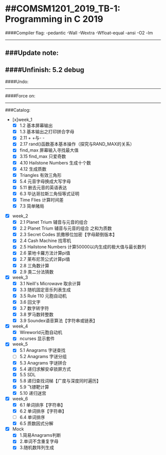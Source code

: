 ##COMSM1201_2019_TB-1: Programming in C 2019
=================================
####Compiler flag:
-pedantic -Wall -Wextra -Wfloat-equal -ansi -O2
-lm

---
###Update note:
---
####Unfinish: 5.2 debug
---
####Undo:

---
####Force on:

---

###Catalog:
- [x]week_1
	- [x] 1.2 基本屏幕输出
	- [x] 1.3 基本输出之打印拼合字母
	- [x] 2.11 + +与- -
	- [x] 2.17 rand()函数基本基本操作（探究与RAND_MAX的关系）
	- [x] find_max 屏幕输入寻找最大值
	- [x] 3.15 find_max 只爱奇数
	- [x] 4.10 Hailstone Numbers 生成十个数
	- [x] 4.12 生成质数
	- [x] Triangles 有效三角形
	- [x] 5.4 元音字母换成大写字母
	- [x] 5.11 删去元音的英语表达
	- [x] 6.3 毕达哥拉斯三角恒等式证明
	- [x] Time Flies 计算时间差
	- [x] 7.3 简单赌局
- [x] week_2
	- [x] 2.1 Planet Trium 辅音与元音的组合
	- [x] 2.2 Planet Trium 辅音与元音的组合 之和为质数
	- [x] 2.3 Secret Codes 凯撒移位加密【字母颠倒版本】
	- [x] 2.4 Cash Machine 找零机
	- [x] 2.5 Hailstone Numbers 计算50000以内生成的极大值与最长数列
	- [x] 2.6 蒙地卡羅方法计算pi值
	- [x] 2.7 莱布尼茨公式计算pi值
	- [x] 2.8 三角数计算
	- [x] 2.9 类二分法猜数
- [x] week_3
	- [x] 3.1 Neill's Microwave 取余计算
	- [x] 3.3 随机固定音乐列表生成
	- [x] 3.5 Rule 110 元胞自动机
	- [x] 3.6 回文字
	- [x] 3.7 数字转字符
	- [x] 3.8 罗马数转整数
	- [x] 3.9 Soundex语音算法【字符串或链表】
- [x] week_4
	- [x] Wireworld元胞自动机
	- [x] ncurses 显示套件
- [x] week_5
	- [x] 5.1 Anagrams 字谜查找
	- [ ] 5.2 Anagrams 字谜分组
	- [x] 5.3 Anagrams 字谜拼合
	- [x] 5.4 递归求解安卓锁屏方式
	- [x] 5.5 SDL
	- [x] 5.8 递归查找词梯【广度与深度同时遍历】
	- [x] 5.9 飞镖靶计算
	- [x] 5.10 递归迷宫
- [x] week_6
	- [x] 6.1 单词排序【字符串】
	- [x] 6.2 单词排序【字符串】
	- [ ] 6.4 单词排序
	- [x] 6.5 质数因式分解
- [x] Mock
	- [x] 1.简易Anagrams判断
	- [x] 2.单词不含重复字母
	- [x] 3.随机数阵列生成
